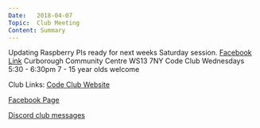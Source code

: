 ```yaml
---
Date:   2018-04-07
Topic:  Club Meeting
Content: Summary
---
```

Updating Raspberry PIs ready for next weeks Saturday session.
[Facebook Link](https://www.facebook.com/1481985248595237/posts/1510159399111155/)
Curborough Community Centre
WS13 7NY
Code Club
Wednesdays 5:30 - 6:30pm
7 - 15 year olds welcome

Club Links:
[Code Club Website](https://lichfield-code-club.github.io/)

[Facebook Page](https://www.facebook.com/LichfieldCoders)

[Discord club messages](https://discord.gg/szz6xGK)
